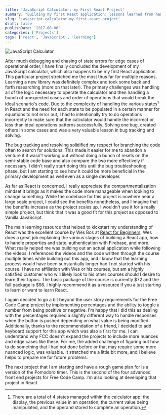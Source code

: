 ```yaml
---
title: 'JavaScript Calculator: my First React Project'
summary: "Building my first React application: lessons learned from handling complex state, debugging edge cases, and keyboard support."
slug: 'javascript-calculator-my-first-react-project'
draft: false
publishDate: '2017-08-06'
categories: ['Projects']
tags: ['react', 'JavaScript', 'learning']
---
```

![JavaScript Calculator](images/2017-08-javascript-calculator-v1.jpg)

After much debugging and chasing of state errors for edge cases of operational order, I have finally concluded the development of my JavaScript calculator, which also happens to be my first React application. This particular project stretched me the most thus far for multiple reasons. Learning a new library was definitely complex and took some back and forth researching (more on that later). The primary challenges was handling all of the logic necessary to operate the calculator and then handling a bunch of unexpected cases and order of operations that would break the ideal scenario's code. Due to the complexity of handling the various states[^1] in React and the need for each state to be populated in a certain manner for equations to not error out, I had to intentionally try to do operations incorrectly to make sure that the calculator would handle the incorrect or less than ideal operations patterns successfully. Solving one bug, created others in some cases and was a very valuable lesson in bug tracking and solving.

The bug tracking and resolving solidified my respect for branching the code often to search for solutions. This made it easier for me to abandon a venture if it wasn't working out without doing a bunch of resets on the semi-stable code base and also compare the two more effectively if necessary. I didn't really start doing this until the bug troubleshooting phase, but I am starting to see how it could be more beneficial in the primary development as well even as a single developer.

As far as React is concerned, I really appreciate the compartmentalization mindset it brings as it makes the code more manageable when looking to change something. While the codebase for this project is nowhere near a large scale project, I could see the benefits nonetheless, and I imagine that the benefits increase as the project scales up. I wouldn't use it for a really simple project, but think that it was a good fit for this project as opposed to Vanilla JavaScript.

The main learning resource that helped to kickstart my understanding of React was the excellent course by Wes Bos at [React for Beginners](http://reactforbeginners.com). Wes does a great job explaining the various stages of building a React app, how to handle properties and state, authentication with Firebase, and more. What really helped me was building out an actual application while following the videos. I referenced the videos and the code written through the course multiple times while building out this app, and I know that the learning process would have been substantially longer had I not started with his course. I have no affiliation with Wes or his courses, but am a highly satisfied customer who will likely look to his other courses should I desire to learn their topics. The basic package of the course is currently $72 and the full package is $98. I highly recommend it as a resource if you a just starting to learn or want to learn React.

I again decided to go a bit beyond the user story requirements for the Free Code Camp project by implementing percentages and the ability to toggle a number from being positive or negative. I'm happy that I did this as dealing with the percentages required a slightly different way to handle responses when the button is pushed depending on what value is being modified. Additionally, thanks to the recommendation of a friend, I decided to add keyboard support for this app which was also a first for me. I can understand why FCC doesn't expand the projects to include more nuances and edge cases like these. For me, the added challenge of figuring out how to do something that I had not done before or that may require some more nuanced logic, was valuable. It stretched me a little bit more, and I believe helps to prepare me for future problems.

The next project that I am starting and have a rough game plan for is a version of the Pomodoro timer. This is the second of the four advanced front end projects for Free Code Camp. I'm also looking at developing that project in React.

[^1]: There are a total of 4 states managed within the calculator app: the display, the previous value in an operation, the current value being manipulated, and the operand stored to complete an operation.
